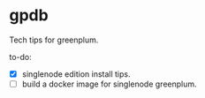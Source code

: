 # gpdb
Tech tips for greenplum.

to-do:
- [x] singlenode edition install tips.
- [ ] build a docker image for singlenode greenplum.
